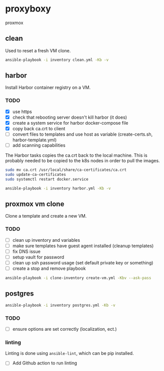 # proxyboxy

proxmox

## clean 

Used to reset a fresh VM clone.

```bash
ansible-playbook -i inventory clean.yml -Kb -v
```

## harbor

Install Harbor container registry on a VM.

### TODO

- [X] use https
- [X] check that rebooting server doesn't kill harbor (it does)
- [X] create a system service for harbor docker-compose file
- [X] copy back ca.crt to client
- [ ] convert files to templates and use host as variable (create-certs.sh, harbor-template.yml)
- [ ] add scanning capabilities

The Harbor tasks copies the ca.crt back to the local machine. This is probably needed to be copied to the k8s nodes in order to pull the images.
```bash
sudo mv ca.crt /usr/local/share/ca-certificates/ca.crt
sudo update-ca-certificates
sudo systemctl restart docker.service
```

```bash
ansible-playbook -i inventory harbor.yml -Kb -v
```

## proxmox vm clone

Clone a template and create a new VM.

### TODO 

- [ ] clean up inventory and variables
- [ ] make sure templates have guest agent installed (cleanup templates)
- [ ] fix DNS issue
- [ ] setup vault for password
- [ ] clean up ssh password usage (set default private key or something)
- [ ] create a stop and remove playbook

```bash
ansible-playbook -i clone-inventory create-vm.yml -Kbv --ask-pass
```

## postgres

```bash
ansible-playbook -i inventory postgres.yml -Kb -v
```

### TODO

- [ ] ensure options are set correctly (localization, ect.)

### linting

Linting is done using `ansible-lint`, which can be pip installed.

- [ ] Add Github action to run linting
